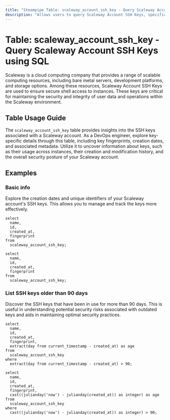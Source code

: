 ```yaml
---
title: "Steampipe Table: scaleway_account_ssh_key - Query Scaleway Account SSH Keys using SQL"
description: "Allows users to query Scaleway Account SSH Keys, specifically the details of each SSH key associated with the account, providing insights into key management and security."
---
```


# Table: scaleway_account_ssh_key - Query Scaleway Account SSH Keys using SQL

Scaleway is a cloud computing company that provides a range of scalable computing resources, including bare metal servers, development platforms, and storage options. Among these resources, Scaleway Account SSH Keys are used to ensure secure shell access to instances. These keys are critical for maintaining the security and integrity of user data and operations within the Scaleway environment.

## Table Usage Guide

The `scaleway_account_ssh_key` table provides insights into the SSH keys associated with a Scaleway account. As a DevOps engineer, explore key-specific details through this table, including key fingerprints, creation dates, and associated metadata. Utilize it to uncover information about keys, such as their usage across instances, their creation and modification history, and the overall security posture of your Scaleway account.

## Examples

### Basic info
Explore the creation dates and unique identifiers of your Scaleway account's SSH keys. This allows you to manage and track the keys more effectively.

```sql+postgres
select
  name,
  id,
  created_at,
  fingerprint
from
  scaleway_account_ssh_key;
```

```sql+sqlite
select
  name,
  id,
  created_at,
  fingerprint
from
  scaleway_account_ssh_key;
```

### List SSH keys older than 90 days
Discover the SSH keys that have been in use for more than 90 days. This is useful in understanding potential security risks associated with outdated keys and aids in maintaining optimal security practices.

```sql+postgres
select
  name,
  id,
  created_at,
  fingerprint,
  extract(day from current_timestamp - created_at) as age
from
  scaleway_account_ssh_key
where
  extract(day from current_timestamp - created_at) > 90;
```

```sql+sqlite
select
  name,
  id,
  created_at,
  fingerprint,
  cast((julianday('now') - julianday(created_at)) as integer) as age
from
  scaleway_account_ssh_key
where
  cast((julianday('now') - julianday(created_at)) as integer) > 90;
```